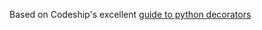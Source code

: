 Based on Codeship's excellent [guide to python decorators](http://thecodeship.com/patterns/guide-to-python-function-decorators/)